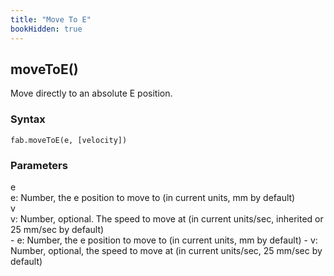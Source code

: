 ```yaml
---
title: "Move To E"
bookHidden: true
---
```


<h2 class="ref-header">moveToE()</h2>
Move directly to an absolute E position.

### Syntax
```
fab.moveToE(e, [velocity])
```

### Parameters
<div class="grid-container">
 <div class="grid-item">e</div>
 <div class="grid-item">e: Number, the e position to move to (in current units, mm by default)</div>

 <div class="grid-item">v</div>
 <div class="grid-item">v: Number, optional. The speed to move at (in current units/sec, inherited or 25 mm/sec by default)</div>
</div>
- e: Number, the e position to move to (in current units, mm by default)
- v: Number, optional, the speed to move at (in current units/sec, 25 mm/sec by default)